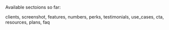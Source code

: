 Available sectoions so far:

clients, screenshot, features, numbers, perks, testimonials, use_cases, cta, resources, plans, faq